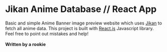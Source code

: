 # Jikan Anime Database // React App

Basic and simple Anime Banner image preview website which uses [Jikan](https://jikan.moe/) to fetch all anime data. This project is built with [React.js](https://reactjs.org/) Javascript library. <br>Feel free to point out mistakes and help!<br><br><b>Written by a rookie</b> <br>
